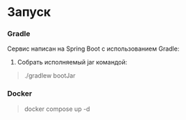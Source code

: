 # Запуск

### Gradle
Сервис написан на Spring Boot с использованием Gradle:
1) Собрать исполняемый jar командой:
> ./gradlew bootJar

### Docker

> docker compose up -d